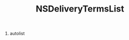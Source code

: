 ﻿---
uid: crmscript_ref_NSDeliveryTermsList
title: NSDeliveryTermsList
intellisense: Void.NSDeliveryTermsList
keywords: NSDeliveryTermsList
so.topic: reference
---



1. autolist 

